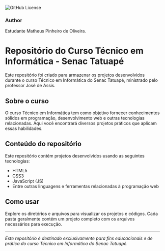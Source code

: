 ![GitHub License](https://img.shields.io/github/license/matheuspoliveiraa/hub-links?style=plastic)

### Author

Estudante Matheus Pinheiro de Oliveira.

# Repositório do Curso Técnico em Informática - Senac Tatuapé

Este repositório foi criado para armazenar os projetos desenvolvidos durante o curso Técnico em Informática do Senac Tatuapé, ministrado pelo professor José de Assis.

## Sobre o curso
O curso Técnico em Informática tem como objetivo fornecer conhecimentos sólidos em programação, desenvolvimento web e outras tecnologias relacionadas. Aqui você encontrará diversos projetos práticos que aplicam essas habilidades.

## Conteúdo do repositório
Este repositório contém projetos desenvolvidos usando as seguintes tecnologias:

- HTML5
- CSS3
- JavaScript (JS)
- Entre outras linguagens e ferramentas relacionadas à programação web

## Como usar
Explore os diretórios e arquivos para visualizar os projetos e códigos. Cada pasta geralmente contém um projeto completo com os arquivos necessários para execução.

---

*Este repositório é destinado exclusivamente para fins educacionais e de prática do curso Técnico em Informática do Senac Tatuapé.*
